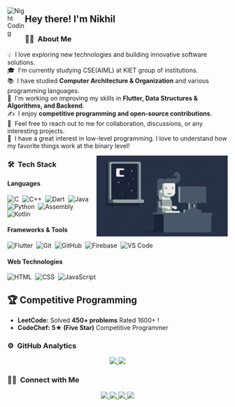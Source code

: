 
<img alt="Night Coding" src="./assets/Hand%20Wave.gif" width='40' align="left"/><h2>Hey there! I'm Nikhil</h2>

### 👨‍💻 &nbsp;About Me

💡 &nbsp;I love exploring new technologies and building innovative software solutions.\
🎓 &nbsp;I'm currently studying CSE(AIML) at KIET group of institutions.\
📚 &nbsp;I have studied **Computer Architecture & Organization** and various programming languages.\
🌱 &nbsp;I'm working on improving my skills in **Flutter, Data Structures & Algorithms, and Backend**.\
✍️ &nbsp;I enjoy **competitive programming and open-source contributions**.\
💬 &nbsp;Feel free to reach out to me for collaboration, discussions, or any interesting projects.\
📝 &nbsp;I have a great interest in low-level programming. I love to understand how my favorite things work at the binary level!

<img alt="Night Coding" src="https://raw.githubusercontent.com/AVS1508/AVS1508/master/assets/Night-Coding.gif" align="right"/>

### 🛠️ &nbsp;Tech Stack


#### **Languages**

![C](https://img.shields.io/badge/-C-05122A?style=flat&logo=C&logoColor=A8B9CC)&nbsp;
![C++](https://img.shields.io/badge/-C++-05122A?style=flat&logo=C%2B%2B&logoColor=00599C)&nbsp;
![Dart](https://img.shields.io/badge/-Dart-05122A?style=flat&logo=dart&logoColor=0175C2)&nbsp;
![Java](https://img.shields.io/badge/-Java-05122A?style=flat&logo=Java&logoColor=FFA518)&nbsp;
![Python](https://img.shields.io/badge/-Python-05122A?style=flat&logo=python)&nbsp;
![Assembly](https://img.shields.io/badge/-Assembly-05122A?style=flat&logo=assembly&logoColor=white)&nbsp;
![Kotlin](https://img.shields.io/badge/-Kotlin-05122A?style=flat&logo=kotlin&logoColor=white)&nbsp;

#### **Frameworks & Tools**
![Flutter](https://img.shields.io/badge/-Flutter-05122A?style=flat&logo=flutter&logoColor=02569B)&nbsp;
![Git](https://img.shields.io/badge/-Git-05122A?style=flat&logo=git)&nbsp;
![GitHub](https://img.shields.io/badge/-GitHub-05122A?style=flat&logo=github)&nbsp;
![Firebase](https://img.shields.io/badge/-Firebase-05122A?style=flat&logo=firebase)&nbsp;
![VS Code](https://img.shields.io/badge/-VS%20Code-05122A?style=flat&logo=visual-studio-code&logoColor=007ACC)

#### **Web Technologies**
![HTML](https://img.shields.io/badge/-HTML-05122A?style=flat&logo=HTML5)&nbsp;
![CSS](https://img.shields.io/badge/-CSS-05122A?style=flat&logo=CSS3&logoColor=1572B6)&nbsp;
![JavaScript](https://img.shields.io/badge/-JavaScript-05122A?style=flat&logo=javascript)&nbsp;
## 🏆 Competitive Programming  

- **LeetCode:** Solved **450+ problems** Rated 1600+ !  
- **CodeChef:** **5★ (Five Star)** Competitive Programmer  


### ⚙️ &nbsp;GitHub Analytics

<p align="center">
<a href="https://github.com/badnikhil">
  <img height="180em" src="https://github-readme-stats-eight-theta.vercel.app/api?username=badnikhil&show_icons=true&theme=algolia&include_all_commits=true&count_private=true"/>
  <img height="180em" src="https://github-readme-stats-eight-theta.vercel.app/api/top-langs/?username=badnikhil&layout=compact&langs_count=8&theme=algolia"/>
</a>
</p>

### 🤝🏻 &nbsp;Connect with Me
<p align="center"> <a href="https://www.linkedin.com/in/nikhil-ludder-ba631216b/" target="_blank"> <img src="https://img.shields.io/badge/LinkedIn-0077B5?style=for-the-badge&logo=linkedin&logoColor=white" height="40"/> </a> <a href="mailto:nikhilljatt@gmail.com" target="_blank"> <img src="https://img.shields.io/badge/Gmail-D14836?style=for-the-badge&logo=gmail&logoColor=white" height="40"/> </a> <a href="https://github.com/badnikhil" target="_blank"> <img src="https://img.shields.io/badge/GitHub-181717?style=for-the-badge&logo=github&logoColor=white" height="40"/> </a> <a href="https://www.instagram.com/bad.nikhill" target="_blank"> <img src="https://img.shields.io/badge/Instagram-E4405F?style=for-the-badge&logo=instagram&logoColor=white" height="40"/> </a> </p>
